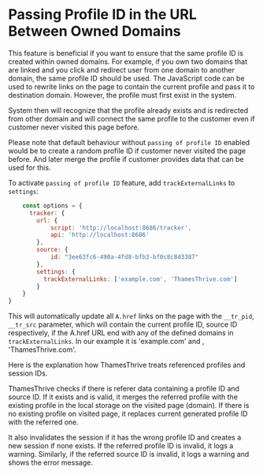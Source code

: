 # Passing Profile ID in the URL Between Owned Domains

This feature is beneficial if you want to ensure that the same profile ID is created within owned domains. For example,
if you own two domains that are linked and you click and redirect user from one domain to another domain, the same
profile ID should be used. The JavaScript code can be used to rewrite links on the page to contain the current profile
and pass it to destination domain. However, the profile must first exist in the system.

System then will recognize that the profile already exists and is redirected from other domain and will 
connect the same profile to the customer even if customer never visited this page before.

Please note that default behaviour without `passing of profile ID` enabled would be to create a random profile ID
if customer never visited the page before. And later merge the profile if customer provides data that can be used 
for this. 

To activate `passing of profile ID` feature, add `trackExternalLinks` to `settings`:

```javascript title="Example" linenums="1" hl_lines="10-12"
    const options = {
      tracker: {
        url: {
            script: 'http://localhost:8686/tracker',
            api: 'http://localhost:8686'
        },
        source: {
            id: "3ee63fc6-490a-4fd8-bfb3-bf0c8c8d3387"
        },
        settings: {
          trackExternalLinks: ['example.com', 'ThamesThrive.com']
        }
    }
}
```

This will automatically update all `A.href` links on the page with the `__tr_pid`, `__tr_src` parameter, which will
contain the current profile ID, source ID respectively, if the A.href URL end with any of the defined domains
in `trackExternalLinks`. In our example it is 'example.com' and ,
'ThamesThrive.com'.

Here is the explanation how ThamesThrive treats referenced profiles and session IDs.

ThamesThrive checks if there is referer data containing a profile ID and source ID. If it exists and is valid, it merges the
referred profile with the existing profile in the local storage on the visited page (domain). If there is no existing
profile on visited page, it replaces current generated profile ID with the referred one.

It also invalidates the session if it has the wrong profile ID and creates a new session if none exists. If the referred
profile ID is invalid, it logs a warning. Similarly, if the referred source ID is invalid, it logs a warning and shows
the error message.
